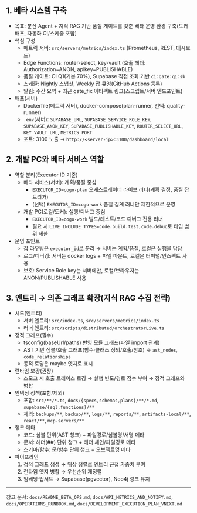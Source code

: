 ## 1. 베타 시스템 구축

- 목표: 분산 Agent + 지식 RAG 기반 품질 게이트를 갖춘 베타 운영 환경 구축(도커 배포, 자동화 CI/스케줄 포함)
- 핵심 구성
  - 메트릭 서버: `src/servers/metrics/index.ts` (Prometheus, REST, 대시보드)
  - Edge Functions: router-select, key-vault (호출 헤더: Authorization=ANON, apikey=PUBLISHABLE)
  - 품질 게이트: CI Q1(기본 70%), Supabase 직접 조회 기반 `ci:gate:q1:sb`
  - 스케줄: Nightly 스냅샷, Weekly 잡 큐잉(GitHub Actions 등록)
  - 알림: 주간 요약 + 최근 gate_fix 아티팩트 링크(스크립트/서버 엔드포인트)
- 배포(서버)
  - Dockerfile(메트릭 서버), docker-compose(plan-runner, 선택: quality-runner)
  - `.env`(서버): `SUPABASE_URL`, `SUPABASE_SERVICE_ROLE_KEY`, `SUPABASE_ANON_KEY`, `SUPABASE_PUBLISHABLE_KEY`, `ROUTER_SELECT_URL`, `KEY_VAULT_URL`, `METRICS_PORT`
  - 포트: 3100 노출 → `http://<server-ip>:3100/dashboard/local`

## 2. 개발 PC와 베타 서비스 역할

- 역할 분리(Executor ID 기준)
  - 베타 서비스(서버): 계획/품질 중심
    - `EXECUTOR_ID=cogo-plan` 오케스트레이터 라이브 러너(계획 결정, 품질 잡 트리거)
    - (선택) `EXECUTOR_ID=cogo-work` 품질 집계 러너만 제한적으로 운영
  - 개발 PC(로컬/도커): 실행/디버그 중심
    - `EXECUTOR_ID=cogo-work` 빌드/테스트/코드 디버그 전용 러너
    - 필요 시 `LIVE_INCLUDE_TYPES=code.build.test,code.debug`로 타입 범위 제한
- 운영 포인트
  - 잡 라우팅은 `executor_id`로 분리 → 서버는 계획/품질, 로컬은 실행을 담당
  - 로그/디버깅: 서버는 docker logs + 파일 마운트, 로컬은 터미널/인스펙트 사용
  - 보호: Service Role key는 서버에만, 로컬/브라우저는 ANON/PUBLISHABLE 사용

## 3. 엔트리 → 의존 그래프 확장(지식 RAG 수집 전략)

- 시드(엔트리)
  - 서버 엔트리: `src/index.ts`, `src/servers/metrics/index.ts`
  - 러너 엔트리: `src/scripts/distributed/orchestratorLive.ts`
- 정적 그래프(필수)
  - tsconfig(baseUrl/paths) 반영 모듈 그래프(파일 import 관계)
  - AST 기반 심볼/호출 그래프(함수·클래스 정의/호출/참조) → `ast_nodes`, `code_relationships`
  - 동적 로딩은 maybe 엣지로 표시
- 런타임 보강(권장)
  - 스모크 시 호출 트레이스 로깅 → 실행 빈도/경로 점수 부여 → 정적 그래프와 병합
- 인덱싱 정책(포함/제외)
  - 포함: `src/**/*.ts`, `docs/{specs,schemas,plans}/**/*.md`, `supabase/{sql,functions}/**`
  - 제외: `backups/**`, `backup/**`, `logs/**`, `reports/**`, `artifacts-local/**`, `react/**`, `mcp-servers/**`
- 청크·메타
  - 코드: 심볼 단위(AST 청크) + 파일경로/심볼명/서명 메타
  - 문서: 헤더(##) 단위 청크 + 헤더 체인/파일경로 메타
  - 스키마/함수: 문/함수 단위 청크 + 오브젝트명 메타
- 파이프라인
  1) 정적 그래프 생성 → 위상 정렬로 엔트리 근접 가중치 부여
  2) 런타임 엣지 병합 → 우선순위 재정렬
  3) 임베딩·업서트 → Supabase(pgvector), Neo4j 링크 유지

---
참고 문서: `docs/README_BETA_OPS.md`, `docs/API_METRICS_AND_NOTIFY.md`, `docs/OPERATIONS_RUNBOOK.md`, `docs/DEVELOPMENT_EXECUTION_PLAN_VNEXT.md`


